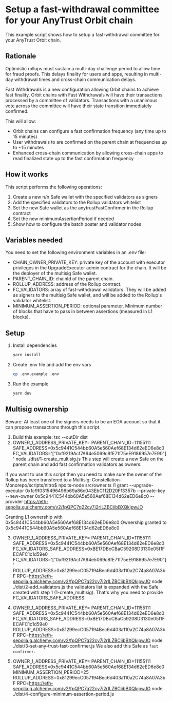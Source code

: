 # Setup a fast-withdrawal committee for your AnyTrust Orbit chain

This example script shows how to setup a fast-withdrawal committee for your AnyTrust Orbit chain.

## Rationale

Optimistic rollups must sustain a multi-day challenge period to allow time for fraud proofs. This delays finality for users and apps, resulting in multi-day withdrawal times and cross-chain communication delays.

Fast Withdrawals is a new configuration allowing Orbit chains to achieve fast finality. Orbit chains with Fast Withdrawals will have their transactions processed by a committee of validators. Transactions with a unanimous vote across the committee will have their state transition immediately confirmed.

This will allow:

- Orbit chains can configure a fast confirmation frequency (any time up to 15 minutes)
- User withdrawals to are confirmed on the parent chain at frequencies up to ~15 minutes
- Enhanced cross-chain communication by allowing cross-chain apps to read finalized state up to the fast confirmation frequency

## How it works

This script performs the following operations:

1. Create a new n/n Safe wallet with the specified validators as signers
2. Add the specified validators to the Rollup validators whitelist
3. Set the new Safe wallet as the anytrustFastConfirmer in the Rollup contract
4. Set the new minimumAssertionPeriod if needed
5. Show how to configure the batch poster and validator nodes

## Variables needed

You need to set the following environment variables in an .env file:

- CHAIN_OWNER_PRIVATE_KEY: private key of the account with executor privileges in the UpgradeExecutor admin contract for the chain. It will be the deployer of the multisig Safe wallet.
- PARENT_CHAIN_ID: chainId of the parent chain.
- ROLLUP_ADDRESS: address of the Rollup contract.
- FC_VALIDATORS: array of fast-withdrawal validators. They will be added as signers to the multisig Safe wallet, and will be added to the Rollup's validator whitelist.
- MINIMUM_ASSERTION_PERIOD: optional parameter. Minimum number of blocks that have to pass in between assertions (measured in L1 blocks).

## Setup

1. Install dependencies

   ```bash
   yarn install
   ```

2. Create .env file and add the env vars

   ```bash
   cp .env.example .env
   ```

3. Run the example
   ```bash
   yarn dev
   ```



## Multisig ownership
Beware: At least one of the signers needs to be an EOA account so that it can propose transactions through this script.

1. Build this example: tsc --outDir dist 
2. OWNER_1_ADDRESS_PRIVATE_KEY= PARENT_CHAIN_ID=11155111 SAFE_ADDRESS=0x5c9441C544bb60A5e560Aef68E134d62eED6e8c0 FC_VALIDATORS='["0xf9219Acf7A94e5069c8fE71f75eE9186957e7E90"]' node ./dist/1-create_multisig.js
This step will create a new Safe on the parent chain and add fast confirmation validators as owners.

If you want to use this script then you need to make sure the owner of the Rollup has been transfered to a Multisig:
Constellation-Monorepo/scripts/nitro$ npx ts-node src/owner.ts l1 grant --upgrade-executor 0x1c9f0315496496b69a86c043EbC112D20Ff3357b --private-key <old owner PK> --new-owner 0x5c9441C544bb60A5e560Aef68E134d62eED6e8c0 --provider https://eth-sepolia.g.alchemy.com/v2/fpQPC7q22cy7i2rILZBCiibBXQkjpwJO

Granting L1 ownership with 0x5c9441C544bb60A5e560Aef68E134d62eED6e8c0
Ownership granted to 0x5c9441C544bb60A5e560Aef68E134d62eED6e8c0

3.  OWNER_1_ADDRESS_PRIVATE_KEY= PARENT_CHAIN_ID=11155111 SAFE_ADDRESS=0x5c9441C544bb60A5e560Aef68E134d62eED6e8c0 FC_VALIDATORS_SAFE_ADDRESS=0xBE17DBcCBaC59208D3130e05f1FECAFC1c1d59e0 FC_VALIDATORS='["0xf9219Acf7A94e5069c8fE71f75eE9186957e7E90"]' ROLLUP_ADDRESS=0x81299ecC057194Bec6d403a110a2C74a8A07A3bF RPC=https://eth-sepolia.g.alchemy.com/v2/fpQPC7q22cy7i2rILZBCiibBXQkjpwJO node ./dist/2-add_validators.js
the validators list is expanded with the Safe created with step 1 (1-create_multisig). That's why you need to provide FC_VALIDATORS_SAFE_ADDRESS. 

4. OWNER_1_ADDRESS_PRIVATE_KEY= PARENT_CHAIN_ID=11155111 SAFE_ADDRESS=0x5c9441C544bb60A5e560Aef68E134d62eED6e8c0 FC_VALIDATORS_SAFE_ADDRESS=0xBE17DBcCBaC59208D3130e05f1FECAFC1c1d59e0 ROLLUP_ADDRESS=0x81299ecC057194Bec6d403a110a2C74a8A07A3bF RPC=https://eth-sepolia.g.alchemy.com/v2/fpQPC7q22cy7i2rILZBCiibBXQkjpwJO node ./dist/3-set-any-trust-fast-confirmer.js
We also add this Safe as `fast confirmer`.

5. OWNER_1_ADDRESS_PRIVATE_KEY= PARENT_CHAIN_ID=11155111 SAFE_ADDRESS=0x5c9441C544bb60A5e560Aef68E134d62eED6e8c0 MINIMUM_ASSERTION_PERIOD=25 ROLLUP_ADDRESS=0x81299ecC057194Bec6d403a110a2C74a8A07A3bF RPC=https://eth-sepolia.g.alchemy.com/v2/fpQPC7q22cy7i2rILZBCiibBXQkjpwJO node ./dist/4-configure-minimum-assertion-period.js
